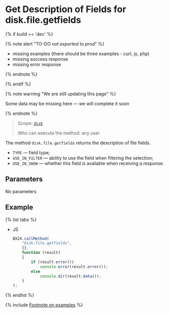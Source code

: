 # Get Description of Fields for disk.file.getfields

{% if build == 'dev' %}

{% note alert "TO-DO _not exported to prod_" %}

- missing examples (there should be three examples - curl, js, php)
- missing success response
- missing error response

{% endnote %}

{% endif %}

{% note warning "We are still updating this page" %}

Some data may be missing here — we will complete it soon

{% endnote %}

> Scope: [`disk`](../../scopes/permissions.md)
>
> Who can execute the method: any user

The method `disk.file.getfields` returns the description of file fields.

- `TYPE` — field type;
- `USE_IN_FILTER` — ability to use the field when filtering the selection;
- `USE_IN_SHOW` — whether this field is available when receiving a response.

## Parameters

No parameters

## Example

{% list tabs %}

- JS

    ```js
    BX24.callMethod(
        "disk.file.getfields",
        {},
        function (result)
        {
            if (result.error())
                console.error(result.error());
            else
                console.dir(result.data());
        }
    );
    ```

{% endlist %}

{% include [Footnote on examples](../../../_includes/examples.md) %}